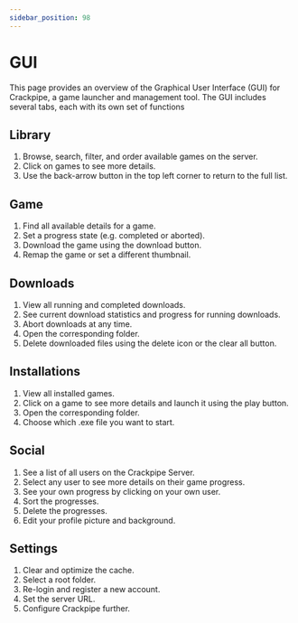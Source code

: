 ```yaml
---
sidebar_position: 98
---
```


# GUI

This page provides an overview of the Graphical User Interface (GUI) for Crackpipe, a game launcher and management tool. The GUI includes several tabs, each with its own set of functions

## Library

1. Browse, search, filter, and order available games on the server.
2. Click on games to see more details.
3. Use the back-arrow button in the top left corner to return to the full list.

## Game

1. Find all available details for a game.
2. Set a progress state (e.g. completed or aborted).
3. Download the game using the download button.
4. Remap the game or set a different thumbnail.

## Downloads

1. View all running and completed downloads.
2. See current download statistics and progress for running downloads.
3. Abort downloads at any time.
4. Open the corresponding folder.
5. Delete downloaded files using the delete icon or the clear all button.

## Installations

1. View all installed games.
2. Click on a game to see more details and launch it using the play button.
3. Open the corresponding folder.
4. Choose which .exe file you want to start.

## Social

1. See a list of all users on the Crackpipe Server.
2. Select any user to see more details on their game progress.
3. See your own progress by clicking on your own user.
4. Sort the progresses.
5. Delete the progresses.
6. Edit your profile picture and background.

## Settings

1. Clear and optimize the cache.
2. Select a root folder.
3. Re-login and register a new account.
4. Set the server URL.
5. Configure Crackpipe further.
